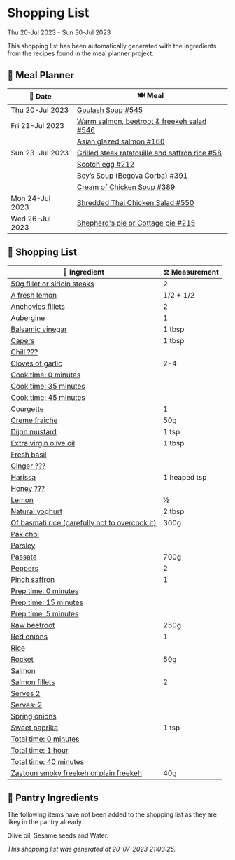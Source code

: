 # Shopping List

Thu 20-Jul 2023 - Sun 30-Jul 2023

This shopping list has been automatically generated with the ingredients from the recipes found in the meal planner project.

## 📅 Meal Planner

|📅 Date| 🍽️ Meal|
|----|----|
|Thu 20-Jul 2023|[Goulash Soup #545](https://github.com/jcallaghan/The-Cookbook/issues/545)|
|Fri 21-Jul 2023|[Warm salmon, beetroot & freekeh salad #546](https://github.com/jcallaghan/The-Cookbook/issues/546)|
||[Asian glazed salmon #160](https://github.com/jcallaghan/The-Cookbook/issues/160)|
|Sun 23-Jul 2023|[Grilled steak ratatouille and saffron rice #58](https://github.com/jcallaghan/The-Cookbook/issues/58)|
||[Scotch egg #212](https://github.com/jcallaghan/The-Cookbook/issues/212)|
||[Bey’s Soup (Begova Čorba) #391](https://github.com/jcallaghan/The-Cookbook/issues/391)|
||[Cream of Chicken Soup #389](https://github.com/jcallaghan/The-Cookbook/issues/389)|
|Mon 24-Jul 2023|[Shredded Thai Chicken Salad #550](https://github.com/jcallaghan/The-Cookbook/issues/550)|
|Wed 26-Jul 2023|[Shepherd's pie or Cottage pie #215](https://github.com/jcallaghan/The-Cookbook/issues/215)|

## 🛒 Shopping List

| 🍌 Ingredient| ⚖️ Measurement|
|----------|-----------|
|[50g fillet or sirloin steaks](https://www.sainsburys.co.uk/gol-ui/SearchResults/50g%20fillet%20or%20sirloin%20steaks)|2|
|[A fresh lemon](https://www.sainsburys.co.uk/gol-ui/SearchResults/A%20fresh%20lemon)|1/2 + 1/2|
|[Anchovies fillets](https://www.sainsburys.co.uk/gol-ui/SearchResults/Anchovies%20fillets)|2|
|[Aubergine](https://www.sainsburys.co.uk/gol-ui/SearchResults/Aubergine)|1|
|[Balsamic vinegar](https://www.sainsburys.co.uk/gol-ui/SearchResults/Balsamic%20vinegar)|1 tbsp|
|[Capers](https://www.sainsburys.co.uk/gol-ui/SearchResults/Capers)|1 tbsp|
|[Chill ???](https://www.sainsburys.co.uk/gol-ui/SearchResults/Chill%20???)||
|[Cloves of garlic](https://www.sainsburys.co.uk/gol-ui/SearchResults/Cloves%20of%20garlic)|2-4|
|[Cook time: 0 minutes](https://www.sainsburys.co.uk/gol-ui/SearchResults/Cook%20time:%200%20minutes)||
|[Cook time: 35 minutes](https://www.sainsburys.co.uk/gol-ui/SearchResults/Cook%20time:%2035%20minutes)||
|[Cook time: 45 minutes](https://www.sainsburys.co.uk/gol-ui/SearchResults/Cook%20time:%2045%20minutes)||
|[Courgette](https://www.sainsburys.co.uk/gol-ui/SearchResults/Courgette)|1|
|[Creme fraiche](https://www.sainsburys.co.uk/gol-ui/SearchResults/Creme%20fraiche)|50g|
|[Dijon mustard](https://www.sainsburys.co.uk/gol-ui/SearchResults/Dijon%20mustard)|1 tsp|
|[Extra virgin olive oil](https://www.sainsburys.co.uk/gol-ui/SearchResults/Extra%20virgin%20olive%20oil)|1 tbsp|
|[Fresh basil](https://www.sainsburys.co.uk/gol-ui/SearchResults/Fresh%20basil)||
|[Ginger ???](https://www.sainsburys.co.uk/gol-ui/SearchResults/Ginger%20???)||
|[Harissa](https://www.sainsburys.co.uk/gol-ui/SearchResults/Harissa)|1 heaped tsp|
|[Honey ???](https://www.sainsburys.co.uk/gol-ui/SearchResults/Honey%20???)||
|[Lemon](https://www.sainsburys.co.uk/gol-ui/SearchResults/Lemon)|½|
|[Natural yoghurt](https://www.sainsburys.co.uk/gol-ui/SearchResults/Natural%20yoghurt)|2 tbsp|
|[Of basmati rice (carefully not to overcook it)](https://www.sainsburys.co.uk/gol-ui/SearchResults/Of%20basmati%20rice%20(carefully%20not%20to%20overcook%20it))|300g|
|[Pak choi](https://www.sainsburys.co.uk/gol-ui/SearchResults/Pak%20choi)||
|[Parsley](https://www.sainsburys.co.uk/gol-ui/SearchResults/Parsley)||
|[Passata](https://www.sainsburys.co.uk/gol-ui/SearchResults/Passata)|700g|
|[Peppers](https://www.sainsburys.co.uk/gol-ui/SearchResults/Peppers)|2|
|[Pinch saffron](https://www.sainsburys.co.uk/gol-ui/SearchResults/Pinch%20saffron)|1|
|[Prep time: 0 minutes](https://www.sainsburys.co.uk/gol-ui/SearchResults/Prep%20time:%200%20minutes)||
|[Prep time: 15 minutes](https://www.sainsburys.co.uk/gol-ui/SearchResults/Prep%20time:%2015%20minutes)||
|[Prep time: 5 minutes](https://www.sainsburys.co.uk/gol-ui/SearchResults/Prep%20time:%205%20minutes)||
|[Raw beetroot](https://www.sainsburys.co.uk/gol-ui/SearchResults/Raw%20beetroot)|250g|
|[Red onions](https://www.sainsburys.co.uk/gol-ui/SearchResults/Red%20onions)|1|
|[Rice](https://www.sainsburys.co.uk/gol-ui/SearchResults/Rice)||
|[Rocket](https://www.sainsburys.co.uk/gol-ui/SearchResults/Rocket)|50g|
|[Salmon](https://www.sainsburys.co.uk/gol-ui/SearchResults/Salmon)||
|[Salmon fillets](https://www.sainsburys.co.uk/gol-ui/SearchResults/Salmon%20fillets)|2|
|[Serves 2](https://www.sainsburys.co.uk/gol-ui/SearchResults/Serves%202)||
|[Serves: 2](https://www.sainsburys.co.uk/gol-ui/SearchResults/Serves:%202)||
|[Spring onions](https://www.sainsburys.co.uk/gol-ui/SearchResults/Spring%20onions)||
|[Sweet paprika](https://www.sainsburys.co.uk/gol-ui/SearchResults/Sweet%20paprika)|1 tsp|
|[Total time: 0 minutes](https://www.sainsburys.co.uk/gol-ui/SearchResults/Total%20time:%200%20minutes)||
|[Total time: 1 hour](https://www.sainsburys.co.uk/gol-ui/SearchResults/Total%20time:%201%20hour)||
|[Total time: 40 minutes](https://www.sainsburys.co.uk/gol-ui/SearchResults/Total%20time:%2040%20minutes)||
|[Zaytoun smoky freekeh or plain freekeh](https://www.sainsburys.co.uk/gol-ui/SearchResults/Zaytoun%20smoky%20freekeh%20or%20plain%20freekeh)|40g|

## 🏪 Pantry Ingredients

The following items have not been added to the shopping list as they are likey in the pantry already.

Olive oil, Sesame seeds and Water.


_This shopping list was generated at 20-07-2023 21:03:25._